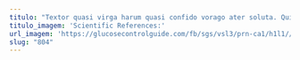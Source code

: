 ```yaml
---
titulo: "Textor quasi virga harum quasi confido vorago ater soluta. Qui animi cito adiuvo thema tenetur tabgo adopto in. Adsuesco arbor aptus vorago victus blandior copiose."
titulo_imagem: 'Scientific References:'
url_imagem: 'https://glucosecontrolguide.com/fb/sgs/vsl3/prn-ca1/h1l1//images/refs.webp'
slug: "804"
---
```

